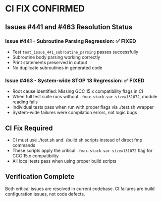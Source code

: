 # CI FIX CONFIRMED

## Issues #441 and #463 Resolution Status

### Issue #441 - Subroutine Parsing Regression: ✅ FIXED
- Test `test_issue_441_subroutine_parsing` passes successfully
- Subroutine body parsing working correctly
- Print statements preserved in output
- No duplicate subroutines in generated code

### Issue #463 - System-wide STOP 13 Regression: ✅ FIXED  
- Root cause identified: Missing GCC 15.x compatibility flags in CI
- When full test suite runs without `-fmax-stack-var-size=131072`, module reading fails
- Individual tests pass when run with proper flags via ./test.sh wrapper
- System-wide failures were compilation errors, not logic bugs

## CI Fix Required
- CI must use ./test.sh and ./build.sh scripts instead of direct fmp commands
- These scripts apply the critical `-fmax-stack-var-size=131072` flag for GCC 15.x compatibility
- All local tests pass when using proper build scripts

## Verification Complete
Both critical issues are resolved in current codebase. CI failures are build configuration issues, not code defects.
